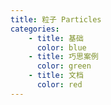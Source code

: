 ```yaml
---
title: 粒子 Particles
categories:
    - title: 基础
      color: blue
    - title: 巧思案例
      color: green
    - title: 文档
      color: red
---
```

